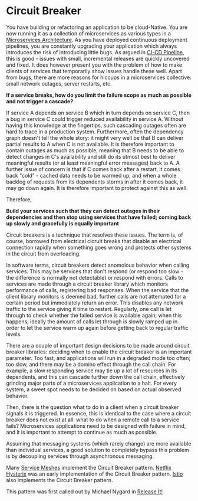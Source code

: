 Circuit Breaker
===

You have building or refactoring an application to be cloud-Native.  You are now running it as a collection of microservices as various types in a [Microservices Architecture](Microservice-Architecture.md). As you have deployed continuous deployment pipelines, you are constantly upgrading your application which always introduces the risk of introducing little bugs. As argued in [CI-CD Pipeline](../Cloud-Native-DevOps/CD-Pipeline.md), this is good - issues with small, incremental releases are quickly uncovered and fixed. It does however present you with the problem of how to make clients of services that temporarily show issues handle these well. Apart from bugs, there are more reasons for hiccups in a microservices collective: small network outages, server restarts, etc.

**If a service breaks, how do you limit the failure scope as much as possible and not trigger a cascade?**

If service A depends on service B which in turn depends on service C, then a bug in service C could trigger reduced availability in service A. Without having this knowledge at the fingertips, such cascading outages often are hard to trace in a production system. Furthermore, often the dependency graph doesn't tell the whole story: it might very well be that B can deliver partial results to A when C is not available. It is therefore important to contain outages as much as possible, meaning that B needs to be able to detect changes in C's availability and still do its utmost best to deliver meaningful results (or at least meaningful error messages) back to A. A further issue of concern is that if C comes back after a restart, it comes back "cold" - cached data needs to be warmed up, and when a whole backlog of requests from its dependents storms in after it comes back, it may go down again. It is therefore important to protect against this as well.

Therefore,

**Build your services such that they can detect outages in their dependencies and then stop using services that have failed; coming back up slowly and gracefully is equally important**

Circuit breakers is a technique that resolves these issues. The term is, of course, borrowed from electrical cicruit breaks that disable an electrical connection rapidly when something goes wrong and protects other systems in the circuit from overloading.

In software terms, circuit breakers detect anomolous behavior when calling services. This may be services that don't respond (or respond
too slow - the difference is normally not detectable) or respond with errors. Calls to services are made through a circuit breaker library
which monitors performance of calls, registering bad responses. When the service that the client library monitors is deemed bad, further calls are not attempted for a certain period but immediately return an error. This disables any network traffic to the service giving it time to restart. Regularly, one call is let through to check whether the failed service is available again; when this happens, ideally the amount of calls let through is slowly ramped up in order to let the service warm up again before getting back to regular traffic levels.

There are a couple of important design decisions to be made around circuit breaker libraries: deciding when to enable the circuit breaker
is an important parameter. Too fast, and applications will run in a degraded mode too often; too slow, and there may be a domino effect
through the call chain. For example, a slow responding service may tie up a lot of resources in its dependents, and this can cascade further down the call chain, effectively grinding major parts of a microservices application to a halt. For every system, a sweet spot needs to be decided on based on actual observed behavior.

Then, there is the question what to do in a client when a circuit breaker signals it is triggered. In essence, this is identical to the
case where a circuit breaker does not exist at all: what to do when a remote call to a service fails? Microservices applications need to be designed with failure in mind, and it is important to attempt to continue as much as possible.

Assuming that messaging systems (which rarely change) are more available than individual services, a good solution to completely bypass this problem is by decoupling services through asynchronous messaging.

Many [Service Meshes](../Cloud-Native-Architecture/Service-Mesh.md) implement the Circuit Breaker pattern.  [Netflix Hysterix](https://github.com/Netflix/Hystrix) was an early implementation of the Circuit Breaker pattern.  [Istio](https://istio.io/latest/docs/tasks/traffic-management/circuit-breaking/) also implements the Circuit Breaker pattern.

This pattern was first called out by Michael Nygard in [Release It!](https://www.amazon.com/Release-Production-Ready-Software-Pragmatic-Programmers/dp/0978739213)
